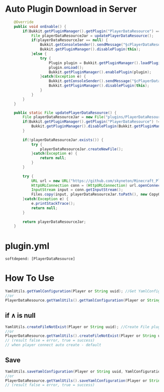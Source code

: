 # Auto Plugin Download in Server
```java
	@Override
	public void onEnable() {
		if(Bukkit.getPluginManager().getPlugin("PlayerDataResource") == null) {
			File playerDataResourceJar = updatePlayerDataResource();
			if(playerDataResourceJar == null) {
				Bukkit.getConsoleSender().sendMessage("§cPlayerDataResource Cant load.");
				Bukkit.getPluginManager().disablePlugin(this);
			}else {
				try {
					Plugin plugin = Bukkit.getPluginManager().loadPlugin(playerDataResourceJar);
					plugin.onLoad();
					Bukkit.getPluginManager().enablePlugin(plugin);
				}catch(Exception e) {
					Bukkit.getConsoleSender().sendMessage("§cPlayerDataResource Cant load.");
					Bukkit.getPluginManager().disablePlugin(this);
				}
			}
		}
	}

	public static File updatePlayerDataResource() {
		File playerDataResourceJar = new File("plugins/PlayerDataResource.jar");
		if(Bukkit.getPluginManager().getPlugin("PlayerDataResource") != null) {
			Bukkit.getPluginManager().disablePlugin(Bukkit.getPluginManager().getPlugin("PlayerDataResource"));
		}
		
		if(!playerDataResourceJar.exists()) {
			try {
				playerDataResourceJar.createNewFile();
			}catch(Exception e) {
				return null;
			}
		}
		
		try {
			URL url = new URL("https://github.com/skyneton/Minecraft_PlayerDataResource/releases/latest/download/PlayerDataResource.jar");
			HttpURLConnection conn = (HttpURLConnection) url.openConnection();
			InputStream input = conn.getInputStream();
			Files.copy(input, playerDataResourceJar.toPath(), new CopyOption[] { StandardCopyOption.REPLACE_EXISTING });
		}catch(Exception e) {
			e.printStackTrace();
			return null;
		}
		
		return playerDataResourceJar;
	}
```

# plugin.yml
```softdepend: [PlayerDataResource]```

# How To Use
```java
YamlUtils.getYamlConfiguration(Player or String uuid); //Get YamlConfiguration from player
//or
PlayerDataResource.getYamlUtils().getYamlConfiguration(Player or String uuid);
```
## if ∧ is null
```java
YamlUtils.createFileNotExist(Player or String uuid); //Create File plugin/PlayerDataResource/uid.yml
//or
PlayerDataResource.getYamlUtils().createFileNotExist(Player or String uuid);
// (result false = error, true = success)
// when player connect auto create - default
```
## Save
```java
YamlUtils.saveYamlConfiguration(Player or String uuid, YamlConfiguration yml); //Save Yaml
//or
PlayerDataResource.getYamlUtils().saveYamlConfiguration(Player or String uuid, YamlConfiguration yml);
// (result false = error, true = success)
```

